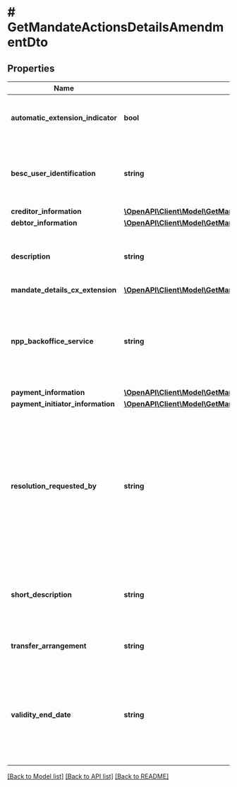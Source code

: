 # # GetMandateActionsDetailsAmendmentDto

## Properties

Name | Type | Description | Notes
------------ | ------------- | ------------- | -------------
**automatic_extension_indicator** | **bool** | Automatic renewal of a mandate arrangement at the end of the defined period (period start through period end). | [optional]
**besc_user_identification** | **string** | BECS user ID related to migrated DDR mandate. If this property is set to &#39;-&#39; it means that the BECS_user_identification has been cleared on the mandate. | [optional]
**creditor_information** | [**\OpenAPI\Client\Model\GetMandateActionsDetailsAmendmentCreditorInformationDto**](GetMandateActionsDetailsAmendmentCreditorInformationDto.md) |  | [optional]
**debtor_information** | [**\OpenAPI\Client\Model\GetMandateActionsDetailsAmendmentDebtorInformationDto**](GetMandateActionsDetailsAmendmentDebtorInformationDto.md) |  | [optional]
**description** | **string** | Reason for the mandate setup as narrative text. If this property is set to &#39;-&#39; it means that the description has been cleared on the mandate. | [optional]
**mandate_details_cx_extension** | [**\OpenAPI\Client\Model\GetMandateActionsDetailsAmendmentMandateDetailsCxExtensionDto**](GetMandateActionsDetailsAmendmentMandateDetailsCxExtensionDto.md) |  | [optional]
**npp_backoffice_service** | **string** | Specifies a NPP backoffice service identification under which the mandate resides. If this property is set to &#39;-&#39; it means that the NPP backoffice service identification has been cleared on the mandate. | [optional]
**payment_information** | [**\OpenAPI\Client\Model\GetMandateActionsDetailsAmendmentPaymentInformationDto**](GetMandateActionsDetailsAmendmentPaymentInformationDto.md) |  | [optional]
**payment_initiator_information** | [**\OpenAPI\Client\Model\GetMandateActionsDetailsAmendmentPaymentInitiatorInformationDto**](GetMandateActionsDetailsAmendmentPaymentInitiatorInformationDto.md) |  | [optional]
**resolution_requested_by** | **string** | Optional time used to indicate by when resolution of a bilateral action is requested from the other party to the mandate. It will be ignored if the resulting amendment action is not bilateral. For bilateral amendments, it will be provided in any notification sent to the counterparty. This time is for informational purposes only and does not affect the expiry time imposed by the MMS. | [optional]
**short_description** | **string** | Short description of the reason for mandate setup as narrative text. If this property is set to &#39;-&#39; it means that the short description has been cleared on the mandate. | [optional]
**transfer_arrangement** | **string** | Indication of future transfer date, conditions of sale and requirement to hold funds. | [optional]
**validity_end_date** | **string** | End date of the validity of the mandate. If specified, the mandate is valid until 23:59:59.999 Australia Sydney time on this date. If this property is set to &#39;1000-01-01&#39; it means that the validity end date has been cleared on the mandate. | [optional]

[[Back to Model list]](../../README.md#models) [[Back to API list]](../../README.md#endpoints) [[Back to README]](../../README.md)
